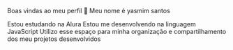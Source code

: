 Boas vindas ao meu perfil 💙
Meu nome é yasmim santos

Estou estudando na Alura
Estou me desenvolvendo na linguagem JavaScript
Utilizo esse espaço para minha organização e compartilhamento dos meu projetos desenvolvidos
